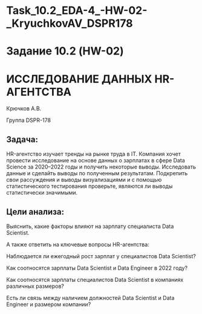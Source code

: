 # Task_10.2_EDA-4_-HW-02-_KryuchkovAV_DSPR178
# Задание 10.2 (HW-02) 
# ИССЛЕДОВАНИЕ ДАННЫХ HR-АГЕНТСТВА

Крючков А.В.

Группа DSPR-178

## Задача:

 HR-агентство изучает тренды на рынке труда в IT. Компания хочет провести исследование на основе данных о зарплатах в сфере Data Science за 2020–2022 годы и получить некоторые выводы. Исследовать данные и сделайть выводы по полученным результатам. Подкрепить свои рассуждения и выводы визуализациями и с помощью статистического тестирования проверьте, являются ли выводы статистически значимыми.

## Цели анализа:

Выяснить, какие факторы влияют на зарплату специалиста Data Scientist.

А также ответить на ключевые вопросы HR-агентства:

Наблюдается ли ежегодный рост зарплат у специалистов Data Scientist?

Как соотносятся зарплаты Data Scientist и Data Engineer в 2022 году?

Как соотносятся зарплаты специалистов Data Scientist в компаниях различных размеров?

Есть ли связь между наличием должностей Data Scientist и Data Engineer и размером компании?
